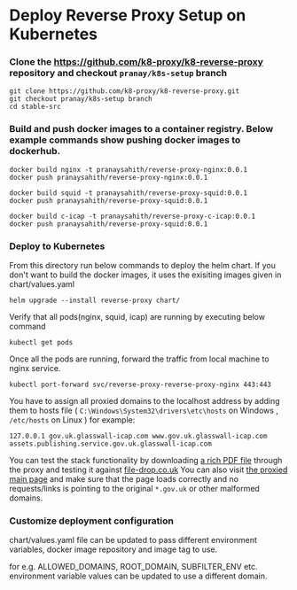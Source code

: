 # Deploy Reverse Proxy Setup on Kubernetes

### Clone the https://github.com/k8-proxy/k8-reverse-proxy repository and checkout `pranay/k8s-setup` branch

```
git clone https://github.com/k8-proxy/k8-reverse-proxy.git
git checkout pranay/k8s-setup branch
cd stable-src
```

### Build and push docker images to a container registry. Below example commands show pushing docker images to dockerhub.

```
docker build nginx -t pranaysahith/reverse-proxy-nginx:0.0.1
docker push pranaysahith/reverse-proxy-nginx:0.0.1

docker build squid -t pranaysahith/reverse-proxy-squid:0.0.1
docker push pranaysahith/reverse-proxy-squid:0.0.1

docker build c-icap -t pranaysahith/reverse-proxy-c-icap:0.0.1
docker push pranaysahith/reverse-proxy-squid:0.0.1
```

### Deploy to Kubernetes
From this directory run below commands to deploy the helm chart. If you don't want to build the docker images, it uses the exisiting images given in chart/values.yaml

```
helm upgrade --install reverse-proxy chart/
```

Verify that all pods(nginx, squid, icap) are running by executing below command
```
kubectl get pods
```

Once all the pods are running, forward the traffic from local machine to nginx service.
```
kubectl port-forward svc/reverse-proxy-reverse-proxy-nginx 443:443
```

You have to assign all proxied domains to the localhost address by adding them to hosts file ( `C:\Windows\System32\drivers\etc\hosts` on Windows , `/etc/hosts` on Linux )
  for example: 

```
127.0.0.1 gov.uk.glasswall-icap.com www.gov.uk.glasswall-icap.com assets.publishing.service.gov.uk.glasswall-icap.com
```

You can test the stack functionality by downloading [a rich PDF file](https://assets.publishing.service.gov.uk.glasswall-icap.com/government/uploads/system/uploads/attachment_data/file/901225/uk-internal-market-white-paper.pdf) through the proxy and testing it against [file-drop.co.uk](https://file-drop.co.uk)
You can also visit [the proxied main page](https://www.gov.uk.glasswall-icap.com/) and make sure that the page loads correctly and no requests/links is pointing to the original `*.gov.uk` or other malformed domains.

### Customize deployment configuration
chart/values.yaml file can be updated to pass different environment variables, docker image repository and image tag to use.

for e.g. ALLOWED_DOMAINS, ROOT_DOMAIN, SUBFILTER_ENV etc. environment variable values can be updated to use a different domain.

